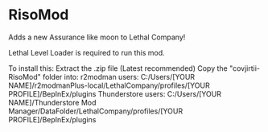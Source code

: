 # RisoMod

Adds a new Assurance like moon to Lethal Company!

Lethal Level Loader is required to run this mod.

To install this: Extract the .zip file (Latest recommended) Copy the "covjirtii-RisoMod" folder into: r2modman users: C:/Users/[YOUR NAME]/r2modmanPlus-local/LethalCompany/profiles/[YOUR PROFILE]/BepInEx/plugins Thunderstore users: C:/Users/[YOUR NAME]/Thunderstore Mod Manager/DataFolder/LethalCompany/profiles/[YOUR PROFILE]/BepInEx/plugins
